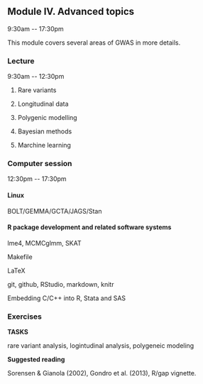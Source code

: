 ## Module IV. Advanced topics

9:30am -- 17:30pm

This module covers several areas of GWAS in more details.

### Lecture

9:30am -- 12:30pm

1. Rare variants

2. Longitudinal data

3. Polygenic modelling

4. Bayesian methods

5. Marchine learning

### Computer session

12:30pm -- 17:30pm

#### Linux

BOLT/GEMMA/GCTA/JAGS/Stan

#### R package development and related software systems

lme4, MCMCglmm, SKAT

Makefile

LaTeX

git, github, RStudio, markdown, knitr

Embedding C/C++ into R, Stata and SAS
 
### Exercises

**TASKS**

rare variant analysis, logintudinal analysis, polygeneic modeling

**Suggested reading**

Sorensen & Gianola (2002), Gondro et al. (2013), R/gap vignette.
